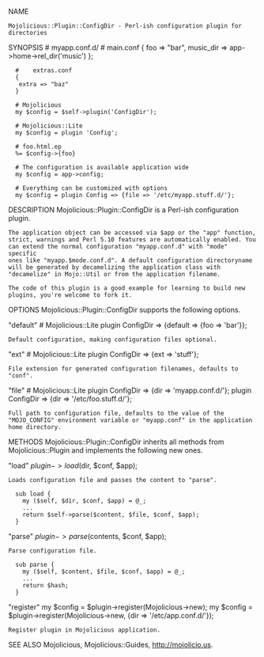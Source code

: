 NAME

    Mojolicious::Plugin::ConfigDir - Perl-ish configuration plugin for directories

SYNOPSIS
      # myapp.conf.d/
      #    main.conf
      {
        foo       => "bar",
        music_dir => app->home->rel_dir('music')
      };

      #    extras.conf
      {
       extra => "baz"
      }

      # Mojolicious
      my $config = $self->plugin('ConfigDir');

      # Mojolicious::Lite
      my $config = plugin 'Config';

      # foo.html.ep
      %= $config->{foo}

      # The configuration is available application wide
      my $config = app->config;

      # Everything can be customized with options
      my $config = plugin Config => {file => '/etc/myapp.stuff.d/'};

DESCRIPTION
    Mojolicious::Plugin::ConfigDir is a Perl-ish configuration plugin.

    The application object can be accessed via $app or the "app" function,
    strict, warnings and Perl 5.10 features are automatically enabled. You
    can extend the normal configuration "myapp.conf.d" with "mode" specific
    ones like "myapp.$mode.conf.d". A default configuration directoryname
    will be generated by decamelizing the application class with
    "decamelize" in Mojo::Util or from the application filename.

    The code of this plugin is a good example for learning to build new
    plugins, you're welcome to fork it.

OPTIONS
    Mojolicious::Plugin::ConfigDir supports the following options.

  "default"
      # Mojolicious::Lite
      plugin ConfigDir => {default => {foo => 'bar'}};

    Default configuration, making configuration files optional.

  "ext"
      # Mojolicious::Lite
      plugin ConfigDir => {ext => 'stuff'};

    File extension for generated configuration filenames, defaults to
    "conf".

  "file"
      # Mojolicious::Lite
      plugin ConfigDir => {dir => 'myapp.conf.d/'};
      plugin ConfigDir => {dir => '/etc/foo.stuff.d/'};

    Full path to configuration file, defaults to the value of the
    "MOJO_CONFIG" environment variable or "myapp.conf" in the application
    home directory.

METHODS
    Mojolicious::Plugin::ConfigDir inherits all methods from
    Mojolicious::Plugin and implements the following new ones.

  "load"
      $plugin->load($dir, $conf, $app);

    Loads configuration file and passes the content to "parse".

      sub load {
        my ($self, $dir, $conf, $app) = @_;
        ...
        return $self->parse($content, $file, $conf, $app);
      }

  "parse"
      $plugin->parse($contents, $conf, $app);

    Parse configuration file.

      sub parse {
        my ($self, $content, $file, $conf, $app) = @_;
        ...
        return $hash;
      }

  "register"
      my $config = $plugin->register(Mojolicious->new);
      my $config = $plugin->register(Mojolicious->new, {dir => '/etc/app.conf.d/'});

    Register plugin in Mojolicious application.

SEE ALSO
    Mojolicious, Mojolicious::Guides, <http://mojolicio.us>.

